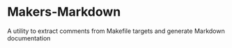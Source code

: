 # Makers-Markdown

A utility to extract comments from Makefile targets and generate Markdown documentation